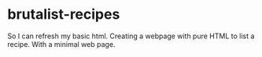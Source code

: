 # brutalist-recipes
So I can refresh my basic html. Creating a webpage with pure HTML to list a recipe. With a minimal web page. 
